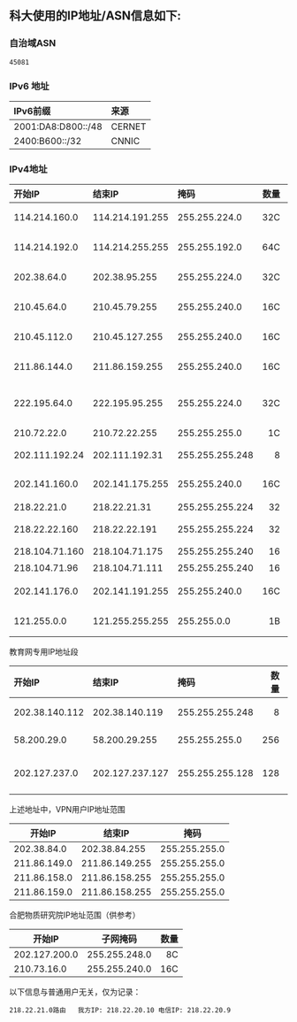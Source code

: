 ## 科大使用的IP地址/ASN信息如下:

### 自治域ASN
```
45081
```

### IPv6 地址

| IPv6前缀           |    来源   |
| :----------------- | :-------- |
| 2001:DA8:D800::/48 | CERNET    |
| 2400:B600::/32     | CNNIC     |

### IPv4地址

| 开始IP        |      结束IP     |     掩码      | 数量 | 出口  |
| :------------ | :-------------- | :------------ | --: | :--- |
| 114.214.160.0 | 114.214.191.255 | 255.255.224.0 | 32C | CERNET中国教育网 |
| 114.214.192.0 | 114.214.255.255 | 255.255.192.0 | 64C | CERNET中国教育网 |
| 202.38.64.0   | 202.38.95.255   | 255.255.224.0 | 32C | CERNET中国教育网 |
| 210.45.64.0   | 210.45.79.255   | 255.255.240.0 | 16C | CERNET中国教育网 |
| 210.45.112.0  | 210.45.127.255  | 255.255.240.0 | 16C | CERNET中国教育网 |
| 211.86.144.0  | 211.86.159.255  | 255.255.240.0 | 16C | CERNET中国教育网 |
| 222.195.64.0  | 222.195.95.255  | 255.255.224.0 | 32C | CERNET中国教育网合计208C |
| 210.72.22.0   | 210.72.22.255   | 255.255.255.0   | 1C  | 科技网 |
| 202.111.192.24| 202.111.192.31  | 255.255.255.248 |  8  | 中国电信CN2(Port1) |
| 202.141.160.0 | 202.141.175.255 | 255.255.240.0   | 16C | 中国电信(科大自有IP) |
| 218.22.21.0   | 218.22.21.31    | 255.255.255.224 | 32  | 中国电信 |
| 218.22.22.160 | 218.22.22.191   | 255.255.255.224 | 32  | 中国电信(Port2) |
| 218.104.71.160| 218.104.71.175  | 255.255.255.240 | 16  | 中国联通 |
| 218.104.71.96 | 218.104.71.111  | 255.255.255.240 | 16  | 中国联通 |
| 202.141.176.0 | 202.141.191.255 | 255.255.240.0  | 16C  | 中国移动(科大自有IP) |
| 121.255.0.0   | 121.255.255.255 | 255.255.0.0    |  1B  | 中国移动(科大自有IP) |

教育网专用IP地址段

| 开始IP        |      结束IP     |     掩码      | 数量 | 用途  |
| :------------ | :-------------- | :------------ | --: | :--- |
| 202.38.140.112 | 202.38.140.119 | 255.255.255.248 |  8 |高能物理使用 |
| 58.200.29.0    | 58.200.29.255  | 255.255.255.0   |256 |CERNET-ETS |
| 202.127.237.0  | 202.127.237.127| 255.255.255.128 |128 |CERNET-ETS(不用) |


上述地址中，VPN用户IP地址范围

| 开始IP      | 结束IP         | 掩码          |
| ----------- | ---------------| ------------- |
|202.38.84.0  | 202.38.84.255  | 255.255.255.0 |
|211.86.149.0 | 211.86.149.255 | 255.255.255.0 |
|211.86.158.0 | 211.86.158.255 | 255.255.255.0 |
|211.86.159.0 | 211.86.158.255 | 255.255.255.0 |

合肥物质研究院IP地址范围（供参考）

|开始IP  |          子网掩码 | 数量|
| ------- | -------| -------:|
|202.127.200.0  |   255.255.248.0 |  8C |
|210.73.16.0    |   255.255.240.0 |  16C|

以下信息与普通用户无关，仅为记录：
```
218.22.21.0路由   我方IP: 218.22.20.10 电信IP: 218.22.20.9
```
